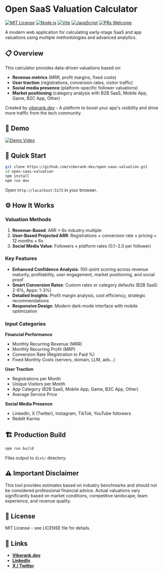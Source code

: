 # Open SaaS Valuation Calculator

[![MIT License](https://img.shields.io/badge/License-MIT-green.svg)](https://choosealicense.com/licenses/mit/)
[![Node.js](https://img.shields.io/badge/Node.js-16+-blue.svg)](https://nodejs.org/)
[![Vite](https://img.shields.io/badge/Vite-5.0+-646CFF.svg)](https://vitejs.dev/)
[![JavaScript](https://img.shields.io/badge/JavaScript-ES6+-yellow.svg)](https://developer.mozilla.org/en-US/docs/Web/JavaScript)
[![PRs Welcome](https://img.shields.io/badge/PRs-welcome-brightgreen.svg)](http://makeapullrequest.com)

A modern web application for calculating early-stage SaaS and app valuations using multiple methodologies and advanced analytics.

## 📋 Overview

This calculator provides data-driven valuations based on:
- **Revenue metrics** (MRR, profit margins, fixed costs)
- **User traction** (registrations, conversion rates, visitor traffic)
- **Social media presence** (platform-specific follower valuations)
- **Market positioning** (category analysis with B2B SaaS, Mobile App, Game, B2C App, Other)

Created by [viberank.dev](https://viberank.dev) - A platform to boost your app's visibility and drive more traffic from the tech community.

## 🎥 Demo

[![Demo Video](https://img.youtube.com/vi/do8ezP-TtB4/maxresdefault.jpg)](https://www.youtube.com/watch?v=do8ezP-TtB4)

## 🚀 Quick Start

```bash
git clone https://github.com/viberank-dev/open-saas-valuation.git
cd open-saas-valuation
npm install
npm run dev
```

Open `http://localhost:5173` in your browser.

## ⚙️ How It Works

### Valuation Methods

1. **Revenue-Based**: ARR × 6x industry multiple
2. **User-Based Projected ARR**: Registrations × conversion rate × pricing × 12 months × 6x
3. **Social Media Value**: Followers × platform rates ($0.1-$2.0 per follower)

### Key Features

- **Enhanced Confidence Analysis**: 100-point scoring across revenue maturity, profitability, user engagement, market positioning, and social proof
- **Smart Conversion Rates**: Custom rates or category defaults (B2B SaaS: 2-6%, Apps: 1-3%)
- **Detailed Insights**: Profit margin analysis, cost efficiency, strategic recommendations
- **Responsive Design**: Modern dark-mode interface with mobile optimization

### Input Categories

**Financial Performance**
- Monthly Recurring Revenue (MRR)
- Monthly Recurring Profit (MRP)  
- Conversion Rate (Registration to Paid %)
- Fixed Monthly Costs (servers, domain, LLM, ads...)

**User Traction**
- Registrations per Month
- Unique Visitors per Month
- App Category (B2B SaaS, Mobile App, Game, B2C App, Other)
- Average Service Price

**Social Media Presence**
- LinkedIn, X (Twitter), Instagram, TikTok, YouTube followers
- Reddit Karma

## 🏗️ Production Build

```bash
npm run build
```

Files output to `dist/` directory.

## ⚠️ Important Disclaimer

This tool provides estimates based on industry benchmarks and should not be considered professional financial advice. Actual valuations vary significantly based on market conditions, competitive landscape, team experience, and revenue quality.

## 📄 License

MIT License - see LICENSE file for details.

## 🔗 Links

- **[Viberank.dev](https://viberank.dev)**
- **[LinkedIn](https://www.linkedin.com/company/viberank.dev/)**
- **[X / Twitter](https://x.com/viberank)**
